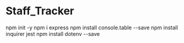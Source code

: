 # Staff_Tracker

npm init -y
npm i express
npm install console.table --save
npm install inquirer
jest
npm install dotenv --save